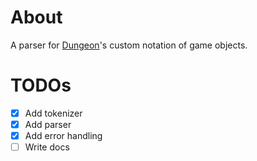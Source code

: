 # About

A parser for [Dungeon](https://github.com/philexlive/Dungeon.git)'s custom notation of game objects.


# TODOs
- [x] Add tokenizer
- [x] Add parser
- [x] Add error handling
- [ ] Write docs
